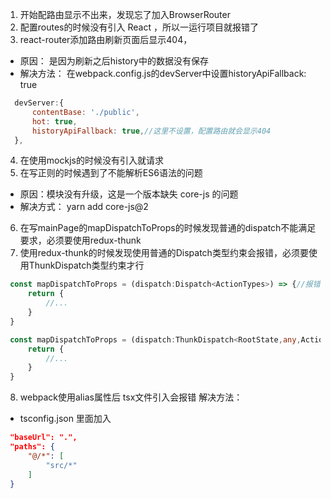 1. 开始配路由显示不出来，发现忘了加入BrowserRouter
2. 配置routes的时候没有引入 React ，所以一运行项目就报错了
3. react-router添加路由刷新页面后显示404，
 - 原因： 是因为刷新之后history中的数据没有保存
 - 解决方法：
  在webpack.config.js的devServer中设置historyApiFallback: true
  ```js
    devServer:{
        contentBase: './public',
        hot: true,
        historyApiFallback: true,//这里不设置，配置路由就会显示404
    },
  ```
4. 在使用mockjs的时候没有引入就请求
5. 在写正则的时候遇到了不能解析ES6语法的问题
 - 原因：模块没有升级，这是一个版本缺失 core-js 的问题
 - 解决方式： yarn add core-js@2
6. 在写mainPage的mapDispatchToProps的时候发现普通的dispatch不能满足要求，必须要使用redux-thunk
7. 使用redux-thunk的时候发现使用普通的Dispatch类型约束会报错，必须要使用ThunkDispatch类型约束才行
 ```ts
  const mapDispatchToProps = (dispatch:Dispatch<ActionTypes>) => {//报错，不支持dispatch一个函数
      return {
          //...
      }
  }
 ```

 ```ts
  const mapDispatchToProps = (dispatch:ThunkDispatch<RootState,any,ActionTypes>) => {//正确
      return {
          //...
      }
  }
 ```

8. webpack使用alias属性后 tsx文件引入会报错
 解决方法：
  - tsconfig.json 里面加入
   ```json
    "baseUrl": ".",
    "paths": {
        "@/*": [
            "src/*"
        ]
    }
   ```